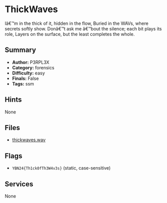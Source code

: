# ThickWaves
Iâ€™m in the thick of it, hidden in the flow, Buried in the WAVs, where secrets softly show. Donâ€™t ask me â€™bout the silence; each bit plays its role, Layers on the surface, but the least completes the whole.

## Summary
- **Author:** P3RPL3X
- **Category:** forensics
- **Difficulty:** easy
- **Finals:** False
- **Tags:** ssm

## Hints
None

## Files
- [thickwaves.wav](<dist/thickwaves.wav>)

## Flags
- `YBN24{Th1ck0fTh3W4v3s}` (static, case-sensitive)

## Services
None
